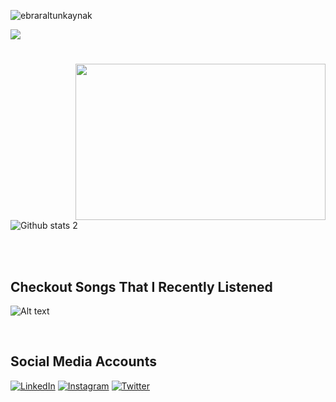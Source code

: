 <p align="left"> <img src="https://komarev.com/ghpvc/?username=ebraraltunkaynak" alt="ebraraltunkaynak" /> </p>
<img src="https://readme-typing-svg.herokuapp.com?duration=3000&lines=Hi+there+%3A);I'm+Ebrar.;I'm+a+React+Developer;I+love+programming+React+Nodejs+JavaScript+projects.">
  </a>
  
  
<br> 
<h1 > <img src="https://media1.tenor.com/images/d1eddbe98190c824734c992eca444e52/tenor.gif?itemid=15609107" align="right" width="400" height="250"> </h1>



<br><br>


![Github stats 2](https://github-readme-stats.vercel.app/api?username=ebraraltunkaynak&show_icons=true&theme=radical)

<br> <br>

## Checkout Songs That I Recently Listened

![Alt text](https://spotify-recently-played-readme.vercel.app/api?user=lfl5yo45g77ocqooqrb50moci)

<br>

## Social Media Accounts

[![LinkedIn](https://img.shields.io/badge/Lınkedın-black?style=for-the-badge&logo=linkedin&logoColor=white)](https://tr.linkedin.com/in/ebrarmeadev)
[![Instagram](https://img.shields.io/badge/INSTAGRAM-black?style=for-the-badge&logo=instagram&logoColor=white)](https://www.instagram.com/ebrardev/)
[![Twitter](https://img.shields.io/badge/Twitter-black?style=for-the-badge&logo=twitter&logoColor=white)](https://twitter.com/ebrarmea)

